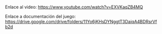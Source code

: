 Enlace al video: https://www.youtube.com/watch?v=EXVKaqZB4MQ

Enlace a documentación del juego: https://drive.google.com/drive/folders/11Yo6jKHsDYNggtT3DaiqA4BDRsrVfb2d
